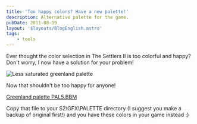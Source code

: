 ```yaml
---
title: 'Too happy colors? Have a new palette!'
description: Alternative palette for the game.
pubDate: 2011-08-19
layout: '$layouts/BlogEnglish.astro'
tags:
    - tools
---
```


Ever thought the color selection in The Settlers II is too colorful and happy? Don't worry, I now have a solution for your problem!

![Less saturated greenland palette](/wp-content/uploads/2011/08/Settlers-II-Less-Colurful-Greenland-Palette.png)

Now that shouldn't be too happy for anyone!

[Greenland palette PAL5.BBM](/wp-content/uploads/2011/08/PAL5.zip)

Copy that file to your S2\\GFX\\PALETTE directory (I suggest you make a backup of original first!) and you have these colors in your game instead :)
